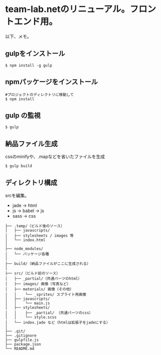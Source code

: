 # team-lab.netのリニューアル。フロントエンド用。

以下、メモ。

## gulpをインストール

```
$ npm install -g gulp
```

## npmパッケージをインストール

```
#プロジェクトのディレクトリに移動して
$ npm install
```

## gulp の監視

```
$ gulp
```

## 納品ファイル生成

cssのminifyや、.mapなどを省いたファイルを生成

```
$ gulp build
```

## ディレクトリ構成

srcを編集。

+ jade -> html
+ js -> babel -> js
+ sass -> css

```
├── .temp/（ビルド後のソース）
│   ├── javascripts/
│   ├── stylesheets / images 等
│   └── index.html
│
├── node_modules/
│   └── パッケージ各種
│
├── build/（納品ファイルがここに生成される）
│
├── src/（ビルド前のソース）
│   ├── _partial/（共通パーツのhtml）
│   ├── images/ 画像（写真など）
│   ├── materials/ 画像（その他）
│   │    └── _sprites/ スプライト用画像
│   ├── javascripts/
│   │    └── main.js
│   ├── stylesheets/
│   │    ├── _partial/ （共通パーツのcss）
│   │    └── style.scss
│   └── index.jade など（htmlは拡張子をjadeにする）
│
├── .git/
├── .gitignore
├── gulpfile.js
├── package.json
└── README.md
```